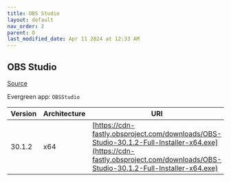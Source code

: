 ```yaml
---
title: OBS Studio
layout: default
nav_order: 2
parent: O
last_modified_date: Apr 11 2024 at 12:33 AM
---
```


## OBS Studio

[Source](https://obsproject.com/)

Evergreen app: `OBSStudio`

| Version | Architecture | URI                                                                                                                                                                          |
| ------- | ------------ | ---------------------------------------------------------------------------------------------------------------------------------------------------------------------------- |
| 30.1.2  | x64          | [https://cdn-fastly.obsproject.com/downloads/OBS-Studio-30.1.2-Full-Installer-x64.exe](https://cdn-fastly.obsproject.com/downloads/OBS-Studio-30.1.2-Full-Installer-x64.exe) |
